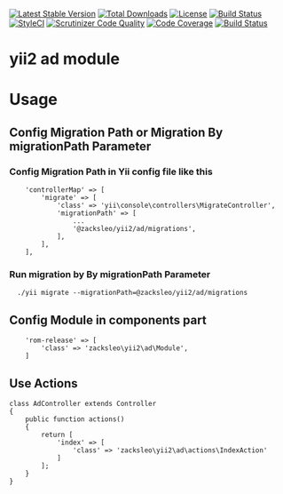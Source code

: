 [![Latest Stable Version](https://poser.pugx.org/zacksleo/yii2-ad/version)](https://packagist.org/packages/zacksleo/yii2-ad)
[![Total Downloads](https://poser.pugx.org/zacksleo/yii2-ad/downloads)](https://packagist.org/packages/zacksleo/yii2-ad)
[![License](https://poser.pugx.org/zacksleo/yii2-ad/license)](https://packagist.org/packages/zacksleo/yii2-ad)
[![Build Status](https://travis-ci.org/zacksleo/yii2-ad.svg?branch=master)](https://travis-ci.org/zacksleo/yii2-ad)
[![StyleCI](https://styleci.io/repos/82318907/shield?branch=master)](https://styleci.io/repos/82318907)
[![Scrutinizer Code Quality](https://scrutinizer-ci.com/g/zacksleo/yii2-ad/badges/quality-score.png?b=master)](https://scrutinizer-ci.com/g/zacksleo/yii2-ad/?branch=master)
[![Code Coverage](https://scrutinizer-ci.com/g/zacksleo/yii2-ad/badges/coverage.png?b=master)](https://scrutinizer-ci.com/g/zacksleo/yii2-ad/?branch=master)
[![Build Status](https://scrutinizer-ci.com/g/zacksleo/yii2-ad/badges/build.png?b=master)](https://scrutinizer-ci.com/g/zacksleo/yii2-ad/build-status/master)
# yii2 ad module


# Usage

## Config Migration Path or Migration By migrationPath Parameter

### Config Migration Path  in Yii config file like this

```
    'controllerMap' => [
        'migrate' => [
            'class' => 'yii\console\controllers\MigrateController',
            'migrationPath' => [
                ...
                '@zacksleo/yii2/ad/migrations',
            ],
        ],
    ],

```

### Run migration by By migrationPath Parameter

```
  ./yii migrate --migrationPath=@zacksleo/yii2/ad/migrations

```

## Config Module in components part

```
    'rom-release' => [
        'class' => 'zacksleo\yii2\ad\Module',
    ]

```

## Use Actions

```
class AdController extends Controller
{
    public function actions()
    {
        return [
            'index' => [
                'class' => 'zacksleo\yii2\ad\actions\IndexAction'
            ]
        ];
    }
}
```